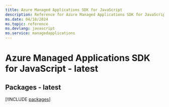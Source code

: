 ```yaml
---
title: Azure Managed Applications SDK for JavaScript
description: Reference for Azure Managed Applications SDK for JavaScript
ms.date: 04/18/2024
ms.topic: reference
ms.devlang: javascript
ms.service: managedapplications
---
```

# Azure Managed Applications SDK for JavaScript - latest
## Packages - latest
[!INCLUDE [packages](managed-applications-index.md)]